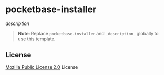 # pocketbase-installer

_description_

> **Note**:
> Replace `pocketbase-installer` and `_description_` globally to use this template.

## License

[Mozilla Public License 2.0](./LICENSE.md) License
